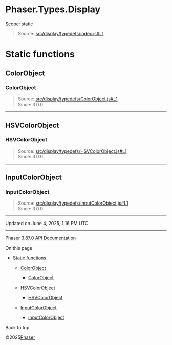 # Phaser.Types.Display

Scope:
static

> Source: [src/display/typedefs/index.js#L1](https://github.com/phaserjs/phaser/blob/v3.87.0/src/display/typedefs/index.js#L1)

# Static functions

## ColorObject

### ColorObject

> Source: [src/display/typedefs/ColorObject.js#L1](https://github.com/phaserjs/phaser/blob/v3.87.0/src/display/typedefs/ColorObject.js#L1)  
> Since: 3.0.0

---

## HSVColorObject

### HSVColorObject

> Source: [src/display/typedefs/HSVColorObject.js#L1](https://github.com/phaserjs/phaser/blob/v3.87.0/src/display/typedefs/HSVColorObject.js#L1)  
> Since: 3.0.0

---

## InputColorObject

### InputColorObject

> Source: [src/display/typedefs/InputColorObject.js#L1](https://github.com/phaserjs/phaser/blob/v3.87.0/src/display/typedefs/InputColorObject.js#L1)  
> Since: 3.0.0

---

Updated on June 4, 2025, 1:16 PM UTC

---

[Phaser 3.87.0 API Documentation](../../index.md)

On this page

* [Static functions](#static-functions)

  + [ColorObject](#colorobject)

    - [ColorObject](#colorobject-1)
  + [HSVColorObject](#hsvcolorobject)

    - [HSVColorObject](#hsvcolorobject-1)
  + [InputColorObject](#inputcolorobject)

    - [InputColorObject](#inputcolorobject-1)

Back to top

©2025[Phaser](https://docs.phaser.io)